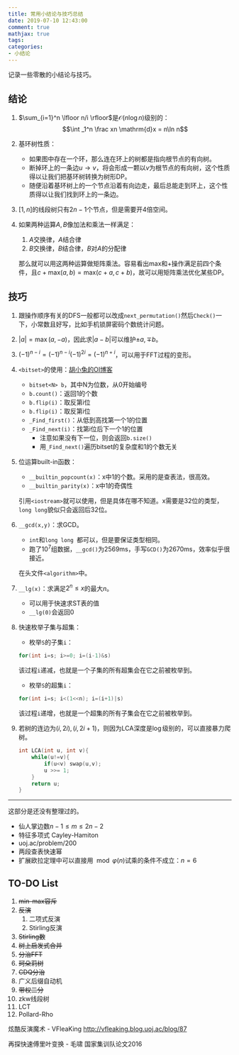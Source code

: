 ```yaml
---
title: 常用小结论与技巧总结
date: 2019-07-10 12:43:00
comment: true
mathjax: true
tags:
categories:
- 小结论
---
```


记录一些零散的小结论与技巧。

<!--more-->

## 结论

1. $\sum_{i=1}^n \lfloor n/i \rfloor$是$\mathcal{O}(n\log n)$级别的：
	$$\int _1^n \frac xn \mathrm{d}x = n\ln n$$

2. 基环树性质：
	* 如果图中存在一个环，那么连在环上的树都是指向根节点的有向树。
	* 断掉环上的一条边$u\rightarrow v$，将会形成一颗以$v$为根节点的有向树，这个性质得以让我们把基环树转换为树形DP。
	* 随便沿着基环树上的一个节点沿着有向边走，最后总能走到环上，这个性质得以让我们找到环上的一条边。

3. $[1,n]$的线段树只有$2n-1$个节点，但是需要开$4$倍空间。

4. 如果两种运算$A,B$像加法和乘法一样满足：
	1. $A$交换律，$A$结合律
	2. $B$交换律，$B$结合律，$B$对$A$的分配律

	那么就可以用这两种运算做矩阵乘法。容易看出$\mathrm{max}$和$+$操作满足前四个条件，且$c+\mathrm{max}(a,b) = \mathrm{max}(c+a,c+b)$，故可以用矩阵乘法优化某些DP。




## 技巧

1. 跟操作顺序有关的DFS一般都可以改成`next_permutation()`然后`Check()`一下，小常数且好写，比如手机锁屏密码个数统计问题。

2. $|a|=\max (a,-a)$，因此求$|a-b|$可以维护$\pm a, \mp b$。

3. $(-1)^{n-i}=(-1)^{n-i}(-1)^{2i}=(-1)^{n+i}$，可以用于FFT过程的变形。

4. `<bitset>`的使用：[胡小兔的OI博客](https://www.cnblogs.com/RabbitHu/p/bitset.html)
	* `bitset<N> b`，其中N为位数，从0开始编号
	* `b.count()`：返回1的个数
	* `b.flip(i)`：取反第i位 
	* `b.flip(i)`：取反第i位
	* `_Find_first()`：从低到高找第一个1的位置
	* `_Find_next(i)`：找第i位后下一个1的位置
    	* 注意如果没有下一位，则会返回`b.size()`
    	* 用`_Find_next()`遍历bitset的复杂度和1的个数无关

5. 位运算built-in函数：
	* `__builtin_popcount(x)`：x中1的个数。采用的是查表法，很高效。
	* `__builtin_parity(x)`：x中1的奇偶性
	
	引用`<iostream>`就可以使用，但是具体在哪不知道。x需要是32位的类型，`long long`貌似只会返回后32位。

6. `__gcd(x,y)`：求GCD。
	* `int`和`long long `都可以，但是要保证类型相同。
	* 跑了$10^7$组数据，`__gcd()`为2569ms，手写`GCD()`为2670ms，效率似乎很接近。

	在头文件`<algorithm>`中。

7. `__lg(x)`：求满足$2^n\leq x$的最大$n$。
	* 可以用于快速求ST表的值
	* `__lg(0)`会返回0

8. 快速枚举子集与超集：

	* 枚举`S`的子集`i`：

	```c++
	for(int i=s; i>=0; i=(i-1)&s)
	```
	
	该过程`i`递减，也就是一个子集的所有超集会在它之前被枚举到。


	* 枚举`S`的超集`i`：

	```c++
	for(int i=s; i<(1<<n); i=(i+1)|s)
	```

	该过程`i`递增，也就是一个超集的所有子集会在它之前被枚举到。

9. 若树的连边为$(i,2i),(i,2i+1)$，则因为LCA深度是$\log$级别的，可以直接暴力爬树。

	```c++
	int LCA(int u, int v){
		while(u!=v){
			if(u<v) swap(u,v);
			u >>= 1;
		}
		return u;
	}
	```





---

这部分是还没有整理过的。

* 仙人掌边数$n-1 \leq m \leq 2n-2$
* 特征多项式 Cayley-Hamiton
* uoj.ac/problem/200
* 两段查表快速幂
* 扩展欧拉定理中可以直接用$\mod\varphi(n)$试乘的条件不成立：$n=6$






## TO-DO List

1. ~~min-max容斥~~
2. ~~反演~~
	1. 二项式反演
	2. Stirling反演
3. ~~Stirling数~~
4. ~~树上启发式合并~~
5. ~~分治FFT~~
6. ~~珂朵莉树~~
7. ~~CDQ分治~~
8. 广义后缀自动机
9. ~~带权二分~~
10. zkw线段树
11. LCT
12. Pollard-Rho

炫酷反演魔术 - VFleaKing
http://vfleaking.blog.uoj.ac/blog/87

再探快速傅里叶变换 - 毛啸
国家集训队论文2016